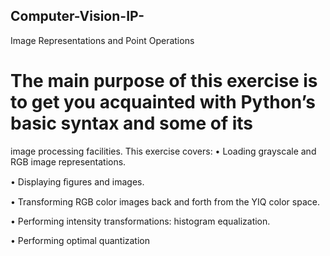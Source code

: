 ## Computer-Vision-IP-
 Image Representations and Point Operations 
 
# The main purpose of this exercise is to get you acquainted with Python’s basic syntax and some of its
image processing facilities. This exercise covers:
• Loading grayscale and RGB image representations.

• Displaying ﬁgures and images. 

• Transforming RGB color images back and forth from the YIQ color space.

• Performing intensity transformations: histogram equalization. 

• Performing optimal quantization

